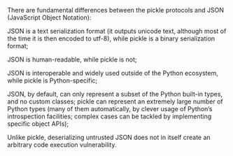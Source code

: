 There are fundamental differences between the pickle protocols and JSON (JavaScript Object Notation):

JSON is a text serialization format (it outputs unicode text, although most of the time it is then encoded to utf-8), while pickle is a binary serialization format;

JSON is human-readable, while pickle is not;

JSON is interoperable and widely used outside of the Python ecosystem, while pickle is Python-specific;

JSON, by default, can only represent a subset of the Python built-in types, and no custom classes; pickle can represent an extremely large number of Python types (many of them automatically, by clever usage of Python’s introspection facilities; complex cases can be tackled by implementing specific object APIs);

Unlike pickle, deserializing untrusted JSON does not in itself create an arbitrary code execution vulnerability.
